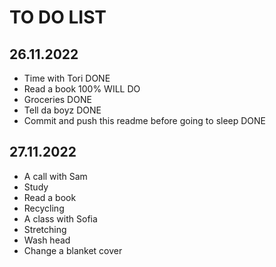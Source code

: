 # TO DO LIST

## 26.11.2022

- Time with Tori DONE
- Read a book 100% WILL DO 
- Groceries DONE
- Tell da boyz DONE
- Commit and push this readme before going to sleep DONE

## 27.11.2022

- A call with Sam
- Study
- Read a book
- Recycling
- A class with Sofia
- Stretching
- Wash head
- Change a blanket cover